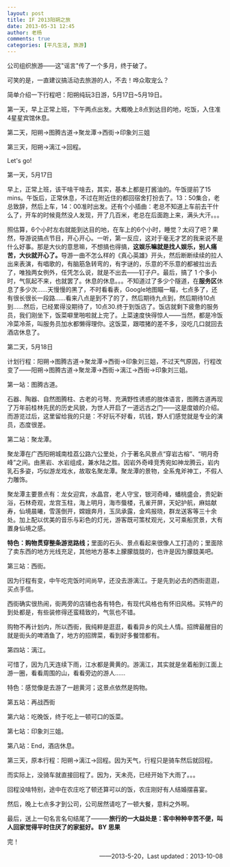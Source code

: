 ```yaml
---
layout: post
title: IF 2013阳朔之旅
date: 2013-05-31 12:45
author: 老杨
comments: true
categories: [平凡生活, 旅游]
---
```

公司组织旅游——这"谣言"传了一个多月，终于破了。

可笑的是，一直建议搞活动去旅游的人，不去！哗众取宠么？

<!--more-->

简单介绍一下行程吧：阳朔纯玩3日游，5月17日~5月19日。

第一天，早上正常上班，下午两点出发。大概晚上8点到达目的地，吃饭，入住准4星星宾馆休息。

第二天，阳朔→图腾古道→聚龙潭→西街→印象刘三姐

第三天，阳朔→漓江→回程。

Let's go!

第一天，5月17日

早上，正常上班，该干啥干啥去，其实，基本上都是打酱油的。午饭提前了15 mins。午饭后，正常休息，不过在附近住的都回宿舍打扮去了。13：50集合，老总致辞，然后上车，14：00准时出发。还有个小插曲：老总不知道上车前去干什么了，开车的时候竟然没人发现，开了几百米，老总在后面跑上来，满头大汗。。。

照估算，6个小时左右就能到达目的地，在车上的6个小时，睡觉？太闷了吧？果然，导游说搞点节目，开心开心。一听，第一反应，这对于毫无才艺的我来说不是什么好事。那是大伙的意思嘛，不想搞也得搞，<strong>这娱乐嘛就是找人娱乐，别人痛苦，大伙就开心了。</strong>导游一曲不怎么样的《真心英雄》开头，然后断断续续的拉人出来表演，有唱歌的，有脑筋急转弯的，有字谜的，乐意的不乐意的都被拉出去了，唯独两女例外，任凭怎么说，就是不出去——钉子户。最后，搞了 1 个多小时，气氛起不来，也就罢了。休息的休息。。。不知道过了多少个隧道，在<strong>服务区</strong>休息了多少次……天慢慢的黑了，不时看看表，Google地图瞄一瞄，七点多了，还有很长很长一段路……看来八点是到不了的了，然后期待九点到，然后期待10点到……然后，已经累得没期待了，10点30.终于到饭店了。饭店就剩下疲惫的服务员，我们刚坐下，饭菜噼里啪啦就上完了。上菜速度快得惊人——当然，都是冷饭冷菜冷茶，叫服务员加水都懒得理你。这饭菜，跟喂猪的差不多，没吃几口就回去酒店休息了。

第二天，5月18日

计划行程：阳朔→图腾古道→聚龙潭→西街→印象刘三姐，不过天气原因，行程改变了——阳朔→图腾古道→聚龙潭→西街→漓江→西街→印象刘三姐。

第一站：图腾古道。

石器、陶器、自然图腾柱、古老的弓弩、充满野性诱惑的肢体语言，图腾古道再现了万年前桂林先民的历史风貌，为世人开启了一道远古之门——这是度娘的介绍。而游览过后，这里留给我的只是：不好玩不好看，坑钱，野人们感觉就是专业的演员，态度很差。

第二站：聚龙潭。

聚龙潭在广西阳朔城南桂荔公路六公里处，介于著名风景点“穿岩古榕”、“明月奇峰”之间。由黑岩、水岩组成，兼水陆之胜。因岩外奇峰竞秀宛如神龙腾云，岩内乳石多姿，巧似游龙戏水，故取名聚龙潭。聚龙潭的景物，全系鬼斧神工，不假人力雕饰。

聚龙潭主要景点有：龙女迎宾，水晶宫，老人守宝，银河奇峰，蟠桃盛会，贵妃新浴，石林奇观，龙宫玉柱，海上明月，海市蜃楼，孔雀开屏，天妃护航，麻姑献寿，仙境晨曦，雪莲倒开，嫦娥奔月，玉凤承露，金鸡报晓，群龙送客等三十余处。加上配以优美的音乐与彩色的灯光，游客既可策杖观光，又可乘船赏景，大有置身仙境之感。

<strong>特色：购物贯穿整条游览路线；</strong>里面的石头、景点看起来很像人工打造的；里面除了卖东西的地方光线充足，其他地方基本上朦朦胧胧的，也许是因为朦胧美吧。

第三站：西街。

因为行程有变，中午吃完饭时间尚早，还没去游漓江。于是先到必去的西街逛逛，买点手信。

西街确实很热闹，街两旁的店铺也各有特色，有现代风格也有怀旧风格。买特产的到处都是，有些装修得还蛮精致的，气氛也不错。

购物不再计划内，所以西街，我纯粹是逛逛，看看异乡的风土人情。招牌最醒目的就是街头的啤酒鱼了，地方的招牌菜，看到好多餐馆都有。

第四站：漓江。

可惜了，因为几天连续下雨，江水都是黄黄的。游漓江，其实就是坐着船到江面上游一圈，看看周围的山，看看旁边的游人……

特色：感觉像是去游了一趟黄河；这景点依然是购物。

第五站：再战西街

第六站：吃晚饭，终于吃上一顿可口的饭菜。

第七站：印象刘三姐。

第八站：End，酒店休息。

第三天，原本行程：阳朔→漓江→回程。因为天气，行程只是骑车然后就回程。

而实际上，没骑车就直接回程了。因为，天未亮，已经开始下大雨了。。。

回程没啥特别，途中在农庄吃了顿还算可以的饭，农庄刚好有人结婚摆喜宴。

然后，晚上七点多才到公司，公司居然请吃了一顿大餐，意料之外啊。

最后，送上一句名言名句结尾了———<strong>旅行的一大益处是：客中种种辛苦不便，叫人回家觉得平时住厌了的家挺好。 BY 思果</strong>

完！
<p style="text-align: right;">——2013-5-20，Last updated：2013-10-08</p>

